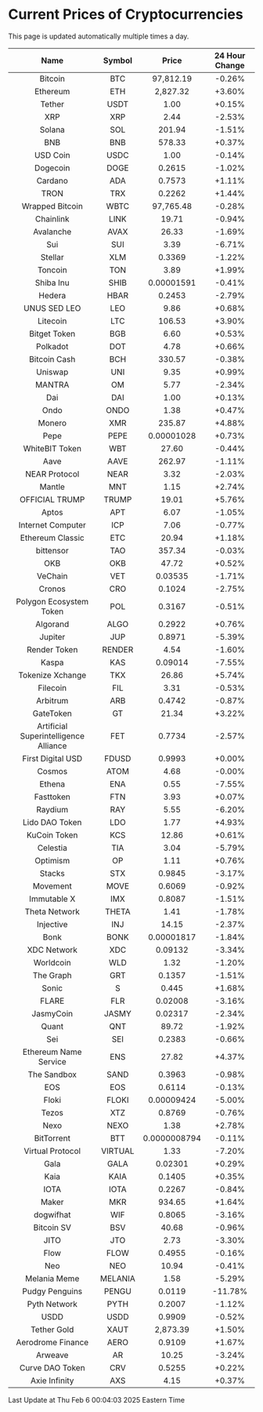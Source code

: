 # Current Prices of Cryptocurrencies
This page is updated automatically multiple times a day.

| Name | Symbol | Price | 24 Hour Change |
| :---: |:---:| :---: | :---: |
| Bitcoin | BTC | 97,812.19 | -0.26% |
| Ethereum | ETH | 2,827.32 | +3.60% |
| Tether | USDT | 1.00 | +0.15% |
| XRP | XRP | 2.44 | -2.53% |
| Solana | SOL | 201.94 | -1.51% |
| BNB | BNB | 578.33 | +0.37% |
| USD Coin | USDC | 1.00 | -0.14% |
| Dogecoin | DOGE | 0.2615 | -1.02% |
| Cardano | ADA | 0.7573 | +1.11% |
| TRON | TRX | 0.2262 | +1.44% |
| Wrapped Bitcoin | WBTC | 97,765.48 | -0.28% |
| Chainlink | LINK | 19.71 | -0.94% |
| Avalanche | AVAX | 26.33 | -1.69% |
| Sui | SUI | 3.39 | -6.71% |
| Stellar | XLM | 0.3369 | -1.22% |
| Toncoin | TON | 3.89 | +1.99% |
| Shiba Inu | SHIB | 0.00001591 | -0.41% |
| Hedera | HBAR | 0.2453 | -2.79% |
| UNUS SED LEO | LEO | 9.86 | +0.68% |
| Litecoin | LTC | 106.53 | +3.90% |
| Bitget Token | BGB | 6.60 | +0.53% |
| Polkadot | DOT | 4.78 | +0.66% |
| Bitcoin Cash | BCH | 330.57 | -0.38% |
| Uniswap | UNI | 9.35 | +0.99% |
| MANTRA | OM | 5.77 | -2.34% |
| Dai | DAI | 1.00 | +0.13% |
| Ondo | ONDO | 1.38 | +0.47% |
| Monero | XMR | 235.87 | +4.88% |
| Pepe | PEPE | 0.00001028 | +0.73% |
| WhiteBIT Token | WBT | 27.60 | -0.44% |
| Aave | AAVE | 262.97 | -1.11% |
| NEAR Protocol | NEAR | 3.32 | -2.03% |
| Mantle | MNT | 1.15 | +2.74% |
| OFFICIAL TRUMP | TRUMP | 19.01 | +5.76% |
| Aptos | APT | 6.07 | -1.05% |
| Internet Computer | ICP | 7.06 | -0.77% |
| Ethereum Classic | ETC | 20.94 | +1.18% |
| bittensor | TAO | 357.34 | -0.03% |
| OKB | OKB | 47.72 | +0.52% |
| VeChain | VET | 0.03535 | -1.71% |
| Cronos | CRO | 0.1024 | -2.75% |
| Polygon Ecosystem Token | POL | 0.3167 | -0.51% |
| Algorand | ALGO | 0.2922 | +0.76% |
| Jupiter | JUP | 0.8971 | -5.39% |
| Render Token | RENDER | 4.54 | -1.60% |
| Kaspa | KAS | 0.09014 | -7.55% |
| Tokenize Xchange | TKX | 26.86 | +5.74% |
| Filecoin | FIL | 3.31 | -0.53% |
| Arbitrum | ARB | 0.4742 | -0.87% |
| GateToken | GT | 21.34 | +3.22% |
| Artificial Superintelligence Alliance | FET | 0.7734 | -2.57% |
| First Digital USD | FDUSD | 0.9993 | +0.00% |
| Cosmos | ATOM | 4.68 | -0.00% |
| Ethena | ENA | 0.55 | -7.55% |
| Fasttoken | FTN | 3.93 | +0.07% |
| Raydium | RAY | 5.55 | -6.20% |
| Lido DAO Token | LDO | 1.77 | +4.93% |
| KuCoin Token | KCS | 12.86 | +0.61% |
| Celestia | TIA | 3.04 | -5.79% |
| Optimism | OP | 1.11 | +0.76% |
| Stacks | STX | 0.9845 | -3.17% |
| Movement | MOVE | 0.6069 | -0.92% |
| Immutable X | IMX | 0.8087 | -1.51% |
| Theta Network | THETA | 1.41 | -1.78% |
| Injective | INJ | 14.15 | -2.37% |
| Bonk | BONK | 0.00001817 | -1.84% |
| XDC Network | XDC | 0.09132 | -3.34% |
| Worldcoin | WLD | 1.32 | -1.20% |
| The Graph | GRT | 0.1357 | -1.51% |
| Sonic | S | 0.445 | +1.68% |
| FLARE | FLR | 0.02008 | -3.16% |
| JasmyCoin | JASMY | 0.02317 | -2.34% |
| Quant | QNT | 89.72 | -1.92% |
| Sei | SEI | 0.2383 | -0.66% |
| Ethereum Name Service | ENS | 27.82 | +4.37% |
| The Sandbox | SAND | 0.3963 | -0.98% |
| EOS | EOS | 0.6114 | -0.13% |
| Floki | FLOKI | 0.00009424 | -5.00% |
| Tezos | XTZ | 0.8769 | -0.76% |
| Nexo | NEXO | 1.38 | +2.78% |
| BitTorrent | BTT | 0.0000008794 | -0.11% |
| Virtual Protocol | VIRTUAL | 1.33 | -7.20% |
| Gala | GALA | 0.02301 | +0.29% |
| Kaia | KAIA | 0.1405 | +0.35% |
| IOTA | IOTA | 0.2267 | -0.84% |
| Maker | MKR | 934.65 | +1.64% |
| dogwifhat | WIF | 0.8065 | -3.16% |
| Bitcoin SV | BSV | 40.68 | -0.96% |
| JITO | JTO | 2.73 | -3.30% |
| Flow | FLOW | 0.4955 | -0.16% |
| Neo | NEO | 10.94 | -0.41% |
| Melania Meme | MELANIA | 1.58 | -5.29% |
| Pudgy Penguins | PENGU | 0.0119 | -11.78% |
| Pyth Network | PYTH | 0.2007 | -1.12% |
| USDD | USDD | 0.9909 | -0.52% |
| Tether Gold | XAUT | 2,873.39 | +1.50% |
| Aerodrome Finance | AERO | 0.9109 | +1.67% |
| Arweave | AR | 10.25 | -3.24% |
| Curve DAO Token | CRV | 0.5255 | +0.22% |
| Axie Infinity | AXS | 4.15 | +0.37% |

Last Update at Thu Feb  6 00:04:03 2025 Eastern Time